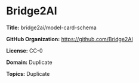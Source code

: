 [//]: # (DO NOT MANUALLY EDIT THIS FILE. IT IS GENERATED FROM A TEMPLATE.)

# Bridge2AI

**Title:** bridge2ai/model-card-schema



**GitHub Organization:** https://github.com/Bridge2AI



**License:** CC-0

**Domain:** Duplicate



**Topics:** Duplicate

